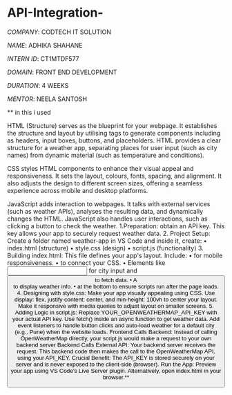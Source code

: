 # API-Integration-

*COMPANY*: CODTECH IT SOLUTION 

*NAME*: ADHIKA SHAHANE

*INTERN ID*: CT1MTDF577

*DOMAIN*: FRONT END DEVELOPMENT

*DURATION*: 4 WEEKS

*MENTOR*: NEELA SANTOSH

** in this i used 

HTML (Structure) serves as the blueprint for your webpage. It establishes the structure and layout by utilising tags to generate components including as headers, input boxes, buttons, and placeholders. HTML provides a clear structure for a weather app, separating places for user input (such as city names) from dynamic material (such as temperature and conditions).

CSS styles HTML components to enhance their visual appeal and responsiveness. It sets the layout, colours, fonts, spacing, and alignment. It also adjusts the design to different screen sizes, offering a seamless experience across mobile and desktop platforms.

JavaScript adds interaction to webpages. It talks with external services (such as weather APIs), analyses the resulting data, and dynamically changes the HTML. JavaScript also handles user interactions, such as clicking a button to check the weather.
1.Preparation:
obtain an API key. This key allows your app to securely request weather data.
2. Project Setup:
Create a folder named weather-app in VS Code and inside it, create:
•	index.html (structure)
•	style.css (design)
•	script.js (functionality)
3. Building index.html:
This file defines your app's layout. Include:
•	<meta name="viewport"> for mobile responsiveness.
•	<link rel="stylesheet" href="style.css"> to connect your CSS.
•	Elements like <input> for city input and <button> to fetch data.
•	A <div> to display weather info.
•	<script src="script.js"></script> at the bottom to ensure scripts run after the page loads.
4. Designing with style.css:
Make your app visually appealing using CSS. Use display: flex, justify-content: center, and min-height: 100vh to center your layout. Make it responsive with media queries to adjust layout on smaller screens.
5. Adding Logic in script.js:
Replace YOUR_OPENWEATHERMAP_API_KEY with your actual API key. Use fetch() inside an async function to get weather data.
Add event listeners to handle button clicks and auto-load weather for a default city (e.g., Pune) when the website loads.
Frontend Calls Backend: Instead of calling OpenWeatherMap directly, your script.js would make a request to your own backend server
 Backend Calls External API: Your backend server receives the request. This backend code then makes the call to the OpenWeatherMap API, using your API_KEY.
Crucial Benefit: The API_KEY is stored securely on your server and is never exposed to the client-side (browser).
Run the App: Preview your app using VS Code's Live Server plugin. Alternatively, open index.html in your browser.**

